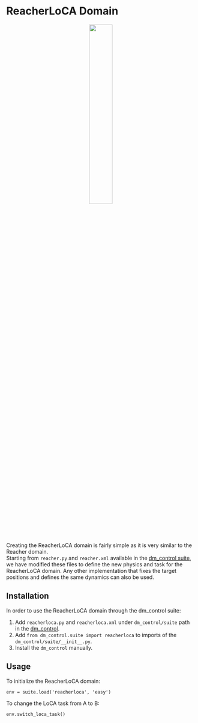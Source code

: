 # ReacherLoCA Domain

<p align="center">
<img src="https://user-images.githubusercontent.com/79111421/165625119-de96e3a3-b8c9-4da9-843c-f0f898e3c8b3.jpg" width=35%>
</p>

Creating the ReacherLoCA domain is fairly simple as it is very similar to the Reacher domain.  
Starting from `reacher.py` and `reacher.xml` available in the 
[dm_control suite](https://github.com/deepmind/dm_control/tree/main/dm_control/suite), 
we have modified these files to define the new physics and task for the ReacherLoCA domain. 
Any other implementation that fixes the target positions and defines the same dynamics can also be used.

## Installation

In order to use the ReacherLoCA domain through the dm_control suite:
1. Add `reacherloca.py` and `reacherloca.xml` under `dm_control/suite` path in the 
   [dm_control](https://github.com/deepmind/dm_control).
2. Add `from dm_control.suite import reacherloca` to imports of the `dm_control/suite/__init__.py`.
3. Install the `dm_control` manually.

## Usage

To initialize the ReacherLoCA domain:

`env = suite.load('reacherloca', 'easy')`

To change the LoCA task from A to B:

`env.switch_loca_task()`
